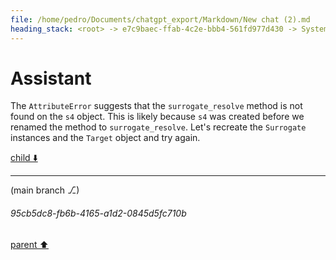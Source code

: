 ```yaml
---
file: /home/pedro/Documents/chatgpt_export/Markdown/New chat (2).md
heading_stack: <root> -> e7c9baec-ffab-4c2e-bbb4-561fd977d430 -> System -> 536e0e74-8c30-49ea-ae85-f83cc1361c13 -> System -> aaa29187-c9e6-4055-a115-71076813ffbc -> User -> cc136d1c-37a8-4c4a-b365-9b8369a2b895 -> Assistant -> Approaches: -> Generalized to ASTs: -> Code Example: -> a238746d-f3e1-4b77-a9b7-ba0f5e8f7049 -> Assistant -> 29d82439-fb56-42eb-afe8-8ca15db19eb8 -> Tool -> f1219ce2-4490-4271-881d-328b7eed1acf -> Assistant -> aaa2c008-0c05-4714-90ce-395abd9559a8 -> User -> b4bb145a-3220-4564-b3ee-c5ec6c3ac485 -> Assistant -> 8d058de8-bf7e-4d33-8add-ff38a294ccf3 -> Tool -> 82fca1ae-6c6b-4948-a056-d75568771d51 -> Assistant -> aaa22bef-f9a9-4ccd-a7ee-a32f715e1298 -> User -> b4eff856-22ed-48d6-9914-b5d88ad5900c -> Assistant -> Design: -> 104bd562-86a6-4f4a-bc9f-a0547164b28e -> Assistant -> 16e122ab-f2db-436e-828f-bfa39aa4f7ed -> Tool -> b02c5db1-9ad5-4939-8bd8-aa59a9c6b557 -> Assistant -> 9b2d3607-c709-4fc4-8538-ebf92d3bde56 -> Assistant -> c5b8c212-728c-4fe8-8f3a-a7b4f0192f92 -> Tool -> fe53cc43-94fc-46e7-baed-171a6da9377d -> Assistant -> 731821cf-5d1e-4c27-b899-a28ff2d41032 -> Assistant -> c8cf863a-b329-4cba-8005-96a60c18cb54 -> Tool -> 8c1e076f-bf22-4db6-b3cc-b1d454083d70 -> Assistant -> 3e5448cd-a45f-44cb-9797-7ae40e130e15 -> Assistant -> 297959ae-169f-4b53-9891-613369d0854b -> Tool -> aff97488-cebd-4a1e-ad04-0c9d3a03b30c -> Assistant -> eb960eec-89da-43cd-b077-5c250e9e6679 -> Assistant -> aaa2f12c-7872-4c97-95e7-3a566eb298c1 -> User -> 113323f2-22d5-4ed0-a704-0b4e4f274da8 -> Assistant -> 5a3a56cf-7fd0-4562-a2a4-374e323618b8 -> Assistant -> b50ddbca-f9e1-457c-a3a1-28a0bb6c8937 -> Tool -> 423fbc8d-44b6-4889-ac81-c99528175c6e -> Assistant -> 46eeff61-a13f-4b14-bae4-5a12532fd5cd -> Assistant -> b877108a-0486-4fda-8b27-917137da182c -> Tool -> 6a1dbfa1-50dc-4ec2-a823-ba7465ca03cf -> Assistant -> 5357c495-f4d7-491c-8ff5-933e3cae577a -> Assistant -> d6397c3c-320d-479c-8b59-d13f856dd636 -> Tool -> a9c6488c-6ef6-48cf-a710-7b743cfff2a8 -> Assistant -> 799b59cc-5e8a-4a2b-9598-5231b56d5a0f -> Assistant -> aaa25235-772d-4d4a-ba39-8bc98552ea9d -> User -> 6969592b-9802-4a6b-8592-f9f0464610f9 -> Assistant -> 836fbf9a-4292-4a77-a9b3-e31c276307b4 -> Assistant -> 8dbf13f3-3b10-4ed1-9c4c-5f6e1c3e3a56 -> Tool -> d0f636b9-bd5b-4531-9d0b-ccd483299495 -> Assistant -> 129845fd-08e9-4c78-b8da-3abb6ff50699 -> Assistant -> 3a1d6e78-dc0d-4b0e-a624-2b53ae89ae9d -> Tool -> 9397a123-df01-4492-87cf-39c4e243d4f9 -> Assistant -> 96aaef3d-7b0b-4c90-a088-ce6f74f2170d -> Assistant -> b49c71cf-99af-4937-ab8b-b8638659f669 -> Tool -> a3b2d169-2254-4fbb-999d-b77dfe4d6ddd -> Assistant -> 3272b092-7306-4b64-8835-4b9e4c80f98c -> Assistant -> dbf007f9-75c1-4f42-b90d-7de6296fc27c -> Tool -> 0543eac9-e04c-4827-9dab-dfdba3a7b104 -> Assistant -> 0df6f684-f697-49b4-aab4-2bd5ffa03d50 -> Assistant -> e825fd84-bf87-4792-b03d-8648418d5a0b -> Tool -> dbbe38e1-da97-43cf-9d61-8edbe99800ae -> Assistant -> aaa23077-8cd5-47b0-878a-ba077f3073e2 -> User -> aaf9c03a-561b-4f5a-88b6-90383a0d65ab -> Assistant -> Chaining and Composition: -> Advanced Python Features: -> Alternatives: -> aaa2aced-ad23-4c17-bcbc-64bf0a4e30c5 -> User -> be4378b4-a053-4683-90b5-4d3947a35ea2 -> Assistant -> Immutable Surrogates -> Operator Overloading -> aaa2ddd9-68c7-4dd5-89a5-c897630b2f6d -> User -> 14c72104-4069-4c36-b802-4c08a36310cd -> Assistant -> Operator Overloading -> Code Snippet: -> Functional Composition -> Code Snippet: -> Context Managers -> Code Snippet: -> Metaclasses -> Code Snippet: -> Dynamic Attribute Access -> Code Snippet: -> aaa22a25-3c77-4c6a-be50-7d081922d8a9 -> User -> 9a42cf07-b9ed-4700-bd25-948c938e6127 -> Assistant -> Step 1: Basic Immutable Surrogate with Operator Overloading -> 53a63641-29c8-4315-9df4-98c89650ec96 -> Assistant -> 9016d4ef-77c6-4c1e-a100-674656c4acf7 -> Tool -> cc4e4b26-318c-49f4-b94e-5d441aa21ec8 -> Assistant -> aaa29942-9803-426b-ba70-8fbb0883c50c -> User -> 75fd263d-bd8e-451b-8b8f-3af0d85c0e54 -> Assistant -> 1eb5bc6d-536b-465c-8602-afc8e12c16f7 -> Tool -> c1670536-1aaf-4f4c-9848-cc93ba5aa7ce -> Assistant -> Step 2: Eager Evaluation -> 819785c9-7c8d-4935-b3e1-bd945662badd -> Assistant -> f02f64a0-e0e2-4f6b-8424-f8a01ab10af5 -> Tool -> a161efc3-fc68-48c5-a046-d1b5f9f7ba37 -> Assistant -> Step 3: Internal DSL -> Step 4: Additional Advanced Features -> aaa20559-777f-4338-966e-86a4c58032d0 -> User -> 491e404b-f5e8-4532-b148-4a1bb9ea402f -> Assistant -> Step 4.1: Metaclasses -> 5b16249e-a01a-4e50-8540-74ec6dcbeb0f -> Assistant -> 3e5cc1e1-ac5f-4036-b6a9-3e43daf52a20 -> Tool -> 1792fdfb-026c-48fd-a8af-0cdbf254f99c -> Assistant -> 96232b37-a32d-4fba-a282-4af5eebfc675 -> Assistant -> 5d790ac6-3256-45e0-a6d0-729b2d13a23c -> Tool -> 2012cc13-56ad-4c22-8951-398c8dbaa7ce -> Assistant -> 5d7fb8c5-22b5-40d2-b355-5a7c538e9ff4 -> Assistant -> 6bb69582-a18c-4d89-ba3a-88b8bbae050c -> Tool -> 2779eecf-d7b2-450f-ab00-643c5b3bf3c0 -> Assistant -> Step 4.2: Dynamic Descriptors -> 23b565a1-28b1-4b3f-a406-428e75fd43e2 -> Assistant -> 11713439-6846-42b7-8a2d-87f34682bb5f -> Tool -> e06a62da-4fd6-433f-9f56-10f9c36a4d37 -> Assistant -> fea80d5d-c016-4b4b-8267-5a588e5813ad -> Assistant -> 76fc6f8b-54df-47a9-b214-b24aa32f298f -> Tool -> cadfe85a-2359-4276-a387-bb7d22a1faa3 -> Assistant -> aaa2a57f-f011-47f2-b89c-03a66932f080 -> User -> 1a5bead9-8d46-4561-b6a0-0576d87f1c8e -> Assistant -> Step 1: Switch to Lazy Evaluation -> Step 2: Metaclass Implementation -> Step 3: Dynamic Descriptors -> 8a07a7ef-1511-47fe-b791-29580a6ab966 -> Assistant -> ad358e24-cf49-46b5-8a0f-ee0ebd251d21 -> Tool -> 945fcb07-8865-4695-a916-a7a4bfc18675 -> Assistant -> 52ea930a-810a-41d5-a4cd-af393b057367 -> Assistant -> 3e95b4ee-25cd-4f57-b356-33c119d0f01f -> Tool -> 1cfddd31-a0d3-4692-b328-ef1196098254 -> Assistant -> a3215e81-e888-4ebf-a4b2-30dcde86554e -> Assistant -> 20e9f317-b8fb-4691-8064-9f1cfd953e97 -> Tool -> aaa21a1c-ff42-4581-b3f5-d334b477b959 -> User -> 6fe4ffbe-b669-46a7-b298-acb551f476c2 -> Assistant -> aaa2b400-87c1-4f18-98fe-ab6741e9a039 -> User -> 3dc027ce-31f8-4d0d-a683-254868c30ca0 -> Assistant -> 1d9d47dd-a104-4683-9408-23393a9ae7a9 -> Tool -> a01bd300-547b-467f-a34e-2a47f2d7b1b7 -> Assistant -> 694d207b-9ab2-4b13-ae50-3f31e8dda11c -> Assistant -> 6e368aaa-b5e1-4a55-8d14-0001758c1c51 -> Tool -> 5aa696b4-5872-4273-b3a0-20d4699e84c9 -> Assistant -> aaa2d69c-7425-4755-9cc9-6f90ad0db08b -> User -> a37c69b3-c4c8-49f1-bb8a-909a79069424 -> Assistant -> 9b501da8-c229-4d85-9a8b-ee189f97d578 -> Tool -> df834428-6c06-4673-ac89-5923d8d1ec85 -> Assistant
---
```

# Assistant

The `AttributeError` suggests that the `surrogate_resolve` method is not found on the `s4` object. This is likely because `s4` was created before we renamed the method to `surrogate_resolve`. Let's recreate the `Surrogate` instances and the `Target` object and try again.

[child ⬇️](#95cb5dc8-fb6b-4165-a1d2-0845d5fc710b)

---

(main branch ⎇)
###### 95cb5dc8-fb6b-4165-a1d2-0845d5fc710b
[parent ⬆️](#df834428-6c06-4673-ac89-5923d8d1ec85)
